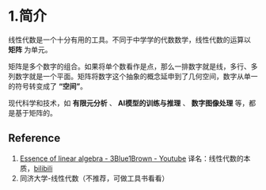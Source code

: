 # 1.简介

线性代数是一个十分有用的工具。不同于中学学的代数数学，线性代数的运算以 **矩阵** 为单元。  

矩阵是多个数字的组合。如果将单个数看作是点，那么一排数字就是线，多行、多列数字就是一个平面。矩阵将数字这个抽象的概念延申到了几何空间，数字从单一的符号转变成了 **“空间”**。  

现代科学和技术，如 **有限元分析** 、 **AI模型的训练与推理** 、 **数字图像处理** 等，都是基于矩阵的。  

## Reference

1. [Essence of linear algebra - 3Blue1Brown - Youtube](https://www.youtube.com/watch?v=fNk_zzaMoSs&list=PLZHQObOWTQDPD3MizzM2xVFitgF8hE_ab) 译名：线性代数的本质，[bilibili](https://www.bilibili.com/video/BV1ys411472E/?spm_id_from=333.1387.homepage.video_card.click&vd_source=99acb11e971edc631b2350c63474f94e)
2. 同济大学-线性代数（不推荐，可做工具书看看）
